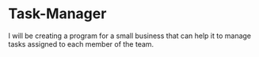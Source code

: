 # Task-Manager
I will be creating a program for a small business that can help it to manage tasks assigned to each member of the team.
